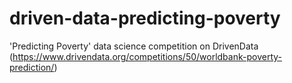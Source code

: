 # driven-data-predicting-poverty
'Predicting Poverty' data science competition on DrivenData (https://www.drivendata.org/competitions/50/worldbank-poverty-prediction/)
